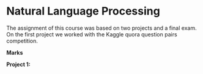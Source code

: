# Natural Language Processing
The assignment of this course was based on two projects and a final exam. On the first project we worked with the Kaggle quora question pairs competition.

**Marks**

**Project 1:**
